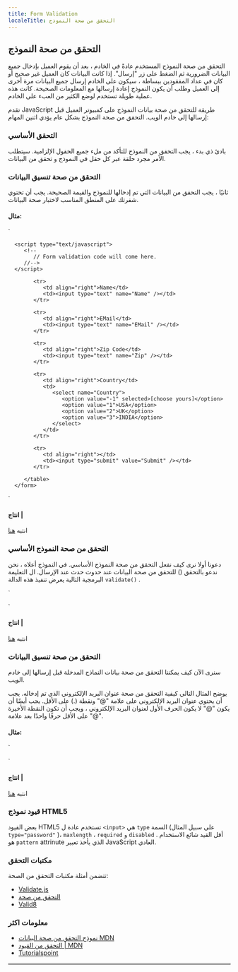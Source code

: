 ```yaml
---
title: Form Validation
localeTitle: التحقق من صحة النموذج
---
```

## التحقق من صحة النموذج

التحقق من صحة النموذج المستخدم عادةً في الخادم ، بعد أن يقوم العميل بإدخال جميع البيانات الضرورية ثم الضغط على زر "إرسال". إذا كانت البيانات كان العميل غير صحيح أو كان في عداد المفقودين ببساطة ، سيكون على الخادم إرسال جميع البيانات مرة أخرى إلى العميل وطلب أن يكون النموذج إعادة إرسالها مع المعلومات الصحيحة. كانت هذه عملية طويلة تستخدم لوضع الكثير من العبء على الخادم.

تقدم JavaScript طريقة للتحقق من صحة بيانات النموذج على كمبيوتر العميل قبل إرسالها إلى خادم الويب. التحقق من صحة النموذج بشكل عام يؤدي اثنين المهام:

### التحقق الأساسي

بادئ ذي بدء ، يجب التحقق من النموذج للتأكد من ملء جميع الحقول الإلزامية. سيتطلب الأمر مجرد حلقة عبر كل حقل في النموذج و تحقق من البيانات.

### التحقق من صحة تنسيق البيانات

ثانيًا ، يجب التحقق من البيانات التي تم إدخالها للنموذج والقيمة الصحيحة. يجب أن تحتوي شفرتك على المنطق المناسب لاختبار صحة البيانات.

#### مثال:

 `
<html> 
 
   <head> 
      <title>Form Validation</title> 
 
      <script type="text/javascript"> 
         <!-- 
            // Form validation code will come here. 
         //--> 
      </script> 
 
   </head> 
 
   <body> 
      <form action="/cgi-bin/test.cgi" name="myForm" onsubmit="return(validate());"> 
         <table cellspacing="2" cellpadding="2" border="1"> 
 
            <tr> 
               <td align="right">Name</td> 
               <td><input type="text" name="Name" /></td> 
            </tr> 
 
            <tr> 
               <td align="right">EMail</td> 
               <td><input type="text" name="EMail" /></td> 
            </tr> 
 
            <tr> 
               <td align="right">Zip Code</td> 
               <td><input type="text" name="Zip" /></td> 
            </tr> 
 
            <tr> 
               <td align="right">Country</td> 
               <td> 
                  <select name="Country"> 
                     <option value="-1" selected>[choose yours]</option> 
                     <option value="1">USA</option> 
                     <option value="2">UK</option> 
                     <option value="3">INDIA</option> 
                  </select> 
               </td> 
            </tr> 
 
            <tr> 
               <td align="right"></td> 
               <td><input type="submit" value="Submit" /></td> 
            </tr> 
 
         </table> 
      </form> 
 
   </body> 
 </html> 
` 

#### انتاج |

انتبه [هنا](https://liveweave.com/LP9eOP)

### التحقق من صحة النموذج الأساسي

دعونا أولا نرى كيف نفعل التحقق من صحة النموذج الأساسي. في النموذج أعلاه ، نحن ندعو بالتحقق () للتحقق من صحة البيانات عند حدوث حدث عند الإرسال. ال التعليمة البرمجية التالية يعرض تنفيذ هذه الدالة `validate()` .

 `
<script type="text/javascript"> 
   // Form validation code will come here. 
   function validate() 
      { 
 
         if( document.myForm.Name.value == "" ) 
         { 
            alert( "Please provide your name!" ); 
            document.myForm.Name.focus() ; 
            return false; 
         } 
 
         if( document.myForm.EMail.value == "" ) 
         { 
            alert( "Please provide your Email!" ); 
            document.myForm.EMail.focus() ; 
            return false; 
         } 
 
         if( document.myForm.Zip.value == "" || 
         isNaN( document.myForm.Zip.value ) || 
         document.myForm.Zip.value.length != 5 ) 
         { 
            alert( "Please provide a zip in the format #####." ); 
            document.myForm.Zip.focus() ; 
            return false; 
         } 
 
         if( document.myForm.Country.value == "-1" ) 
         { 
            alert( "Please provide your country!" ); 
            return false; 
         } 
         return( true ); 
      } 
 </script> 
` 

#### انتاج |

انتبه [هنا](https://liveweave.com/pCPTnP)

### التحقق من صحة تنسيق البيانات

سنرى الآن كيف يمكننا التحقق من صحة بيانات النماذج المدخلة قبل إرسالها إلى خادم الويب.

يوضح المثال التالي كيفية التحقق من صحة عنوان البريد الإلكتروني الذي تم إدخاله. يجب أن يحتوي عنوان البريد الإلكتروني على علامة "@" ونقطة (.) على الأقل. يجب أيضًا أن يكون "@" لا يكون الحرف الأول لعنوان البريد الإلكتروني ، ويجب أن تكون النقطة الأخيرة على الأقل حرفًا واحدًا بعد علامة "@".

#### مثال:

 `
<script type="text/javascript"> 
    function validateEmail() 
      { 
         var emailID = document.myForm.EMail.value; 
         atpos = emailID.indexOf("@"); 
         dotpos = emailID.lastIndexOf("."); 
 
         if (atpos < 1 || ( dotpos - atpos < 2 )) 
         { 
            alert("Please enter correct email ID") 
            document.myForm.EMail.focus() ; 
            return false; 
         } 
         return( true ); 
      } 
 </script> 
` 

#### انتاج |

انتبه [هنا](https://liveweave.com/nznVs6)

### قيود نموذج HTML5

بعض القيود HTML5 تستخدم عادة ل `<input>` هي `type` السمة (على سبيل المثال `type="password"` )، `maxlength` ، `required` و `disabled` . أقل القيد شائع الاستخدام هو `pattern` attrinute الذي يأخذ تعبير JavaScript العادي.

### مكتبات التحقق

تتضمن أمثلة مكتبات التحقق من الصحة:

*   [Validate.js](http://rickharrison.github.com/validate.js/)
*   [التحقق من صحة](http://bassistance.de/jquery-plugins/jquery-plugin-validation/)
*   [Valid8](http://unwrongest.com/projects/valid8/)

### معلومات اكثر

*   [نموذج التحقق من صحة البيانات MDN](https://developer.mozilla.org/en-US/docs/Learn/HTML/Forms/Form_validation)
*   [التحقق من القيود | MDN](https://developer.mozilla.org/en-US/docs/Web/Guide/HTML/HTML5/Constraint_validation)
*   [Tutorialspoint](https://www.tutorialspoint.com/javascript/javascript_form_validations.htm)